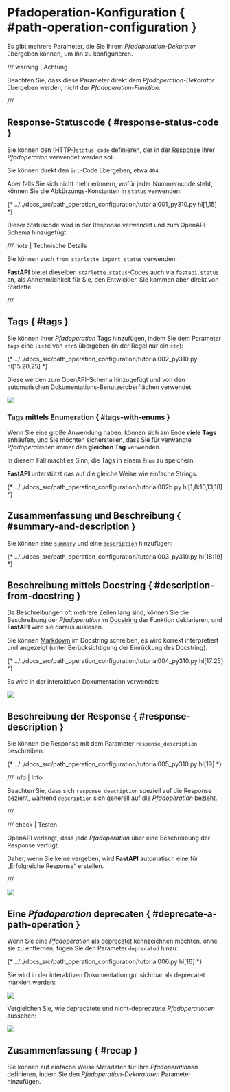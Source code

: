 # Pfadoperation-Konfiguration { #path-operation-configuration }

Es gibt mehrere Parameter, die Sie Ihrem *Pfadoperation-Dekorator* übergeben können, um ihn zu konfigurieren.

/// warning | Achtung

Beachten Sie, dass diese Parameter direkt dem *Pfadoperation-Dekorator* übergeben werden, nicht der *Pfadoperation-Funktion*.

///

## Response-Statuscode { #response-status-code }

Sie können den (HTTP-)`status_code` definieren, der in der <abbr title="Response – Antwort: Daten, die der Server zum anfragenden Client zurücksendet">Response</abbr> Ihrer *Pfadoperation* verwendet werden soll.

Sie können direkt den `int`-Code übergeben, etwa `404`.

Aber falls Sie sich nicht mehr erinnern, wofür jeder Nummerncode steht, können Sie die Abkürzungs-Konstanten in `status` verwenden:

{* ../../docs_src/path_operation_configuration/tutorial001_py310.py hl[1,15] *}

Dieser Statuscode wird in der Response verwendet und zum OpenAPI-Schema hinzugefügt.

/// note | Technische Details

Sie können auch `from starlette import status` verwenden.

**FastAPI** bietet dieselben `starlette.status`-Codes auch via `fastapi.status` an, als Annehmlichkeit für Sie, den Entwickler. Sie kommen aber direkt von Starlette.

///

## Tags { #tags }

Sie können Ihrer *Pfadoperation* Tags hinzufügen, indem Sie dem Parameter `tags` eine `list`e von `str`s übergeben (in der Regel nur ein `str`):

{* ../../docs_src/path_operation_configuration/tutorial002_py310.py hl[15,20,25] *}

Diese werden zum OpenAPI-Schema hinzugefügt und von den automatischen Dokumentations-Benutzeroberflächen verwendet:

<img src="/img/tutorial/path-operation-configuration/image01.png">

### Tags mittels Enumeration { #tags-with-enums }

Wenn Sie eine große Anwendung haben, können sich am Ende **viele Tags** anhäufen, und Sie möchten sicherstellen, dass Sie für verwandte *Pfadoperationen* immer den **gleichen Tag** verwenden.

In diesem Fall macht es Sinn, die Tags in einem `Enum` zu speichern.

**FastAPI** unterstützt das auf die gleiche Weise wie einfache Strings:

{* ../../docs_src/path_operation_configuration/tutorial002b.py hl[1,8:10,13,18] *}

## Zusammenfassung und Beschreibung { #summary-and-description }

Sie können eine <abbr title="Zusammenfassung">`summary`</abbr> und eine <abbr title="Beschreibung">`description`</abbr> hinzufügen:

{* ../../docs_src/path_operation_configuration/tutorial003_py310.py hl[18:19] *}

## Beschreibung mittels Docstring { #description-from-docstring }

Da Beschreibungen oft mehrere Zeilen lang sind, können Sie die Beschreibung der *Pfadoperation* im <abbr title="Ein mehrzeiliger String (keiner Variable zugewiesen) als erster Ausdruck in einer Funktion, wird für die Dokumentation derselben verwendet">Docstring</abbr> der Funktion deklarieren, und **FastAPI** wird sie daraus auslesen.

Sie können <a href="https://en.wikipedia.org/wiki/Markdown" class="external-link" target="_blank">Markdown</a> im Docstring schreiben, es wird korrekt interpretiert und angezeigt (unter Berücksichtigung der Einrückung des Docstring).

{* ../../docs_src/path_operation_configuration/tutorial004_py310.py hl[17:25] *}

Es wird in der interaktiven Dokumentation verwendet:

<img src="/img/tutorial/path-operation-configuration/image02.png">

## Beschreibung der Response { #response-description }

Sie können die Response mit dem Parameter `response_description` beschreiben:

{* ../../docs_src/path_operation_configuration/tutorial005_py310.py hl[19] *}

/// info | Info

Beachten Sie, dass sich `response_description` speziell auf die Response bezieht, während `description` sich generell auf die *Pfadoperation* bezieht.

///

/// check | Testen

OpenAPI verlangt, dass jede *Pfadoperation* über eine Beschreibung der Response verfügt.

Daher, wenn Sie keine vergeben, wird **FastAPI** automatisch eine für „Erfolgreiche Response“ erstellen.

///

<img src="/img/tutorial/path-operation-configuration/image03.png">

## Eine *Pfadoperation* deprecaten { #deprecate-a-path-operation }

Wenn Sie eine *Pfadoperation* als <abbr title="veraltet, obsolet: Es soll nicht mehr verwendet werden">deprecatet</abbr> kennzeichnen möchten, ohne sie zu entfernen, fügen Sie den Parameter `deprecated` hinzu:

{* ../../docs_src/path_operation_configuration/tutorial006.py hl[16] *}

Sie wird in der interaktiven Dokumentation gut sichtbar als deprecatet markiert werden:

<img src="/img/tutorial/path-operation-configuration/image04.png">

Vergleichen Sie, wie deprecatete und nicht-deprecatete *Pfadoperationen* aussehen:

<img src="/img/tutorial/path-operation-configuration/image05.png">

## Zusammenfassung { #recap }

Sie können auf einfache Weise Metadaten für Ihre *Pfadoperationen* definieren, indem Sie den *Pfadoperation-Dekoratoren* Parameter hinzufügen.
